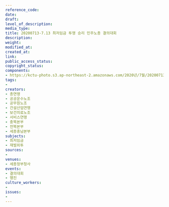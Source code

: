 ```yaml
---
reference_code: 
date: 
draft: 
level_of_description: 
media_type: 
title: 20200713-7.13 최저임금 투쟁 승리 민주노총 결의대회
description: 
weight: 
modified_at: 
created_at: 
link: 
public_access_status: 
copyright_status: 
components:
- https://kctu-photo.s3.ap-northeast-2.amazonaws.com/2020년/7월/20200713_7.13+최저임금+투쟁+승리+민주노총+결의대회/WW1D2612.jpg
tags:
- 
creators:
- 총연맹
- 공공운수노조
- 공무원노조
- 건설산업연맹
- 보건의료노조
- 서비스연맹
- 충북본부
- 전북본부
- 세종충남본부
subjects:
- 최저임금
- 재벌외투
sources:
- 
venues:
- 세종정부청사
events:
- 결의대회
- 행진
culture_workers:
- 
issues:
- 
---
```

